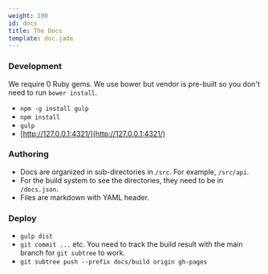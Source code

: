 ```yaml
---
weight: 100
id: docs
title: The Docs
template: doc.jade
---
```


### Development

We require 0 Ruby gems. We use bower but vendor is pre-built so you don't need to run `bower install`.

* `npm -g install gulp`
* `npm install`
* `gulp`
* [http://127.0.0.1:4321/](http://127.0.0.1:4321/)

### Authoring

* Docs are organized in sub-directories in `/src`. For example, `/src/api`.
* For the build system to see the directories, they need to be in `/docs.json`.
* Files are markdown with YAML header.

### Deploy

* `gulp dist`
* `git commit ...` etc. You need to track the build result with the main branch for `git subtree` to work.
* `git subtree push --prefix docs/build origin gh-pages`
